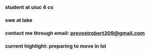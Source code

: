 
### student at uiuc 4 cs
### swe at lake
### contact me through email: prevostrobert309@gmail.com
### current highlight: preparing to move in lol
